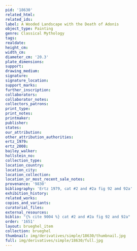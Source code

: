 ```yaml
---
pid: '18630'
related_html: 
related_ids: 
label: A Wooded Landscape with the Death of Adonis
object_type: Painting
genre: Classical Mythology
tags: 
realdate: 
height_cm: 
width_cm: 
diameter_cm: '20.3'
plate_dimensions: 
support: 
drawing_medium: 
signature: 
signature_location: 
support_marks: 
further_inscription: 
collaborators: 
collaborator_notes: 
collectors_patrons: 
print_type: 
print_notes: 
printmaker: 
publisher: 
states: 
our_attribution: 
other_attribution_authorities: 
ertz_1979: 
ertz_2008: 
bailey_walker: 
hollstein_no: 
collection_type: 
location_country: 
location_city: 
location_collection: 
location_or_most_recent_sale_notes: 
provenance: '9830'
bibliography: 'Ertz 1979, cat #2 and #2a fig 92 amd 92a'
exhibition_history: 
related_works: 
copies_and_variants: 
curatorial_files: 
external_resources: 
biblio: "{% cite 9004 %} cat #2 and #2a fig 92 and 92a"
order: '1651'
layout: brueghel_item
collection: brueghel
thumbnail: img/derivatives/simple/18630/thumbnail.jpg
full: img/derivatives/simple/18630/full.jpg
---
```

